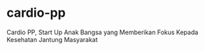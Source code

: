 # cardio-pp
Cardio PP, Start Up Anak Bangsa yang Memberikan Fokus Kepada Kesehatan Jantung Masyarakat
